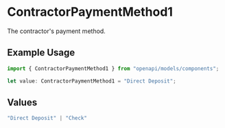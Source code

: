 # ContractorPaymentMethod1

The contractor's payment method.

## Example Usage

```typescript
import { ContractorPaymentMethod1 } from "openapi/models/components";

let value: ContractorPaymentMethod1 = "Direct Deposit";
```

## Values

```typescript
"Direct Deposit" | "Check"
```